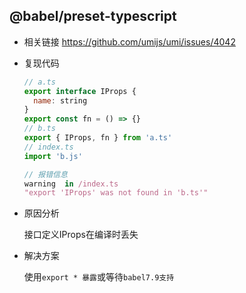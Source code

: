 ## @babel/preset-typescript
- 相关链接
  https://github.com/umijs/umi/issues/4042
- 复现代码
  ```js
  // a.ts
  export interface IProps {
    name: string
  }
  export const fn = () => {}
  // b.ts
  export { IProps, fn } from 'a.ts'
  // index.ts
  import 'b.js'

  // 报错信息
  warning  in /index.ts
  "export 'IProps' was not found in 'b.ts'"
  ```
- 原因分析

    接口定义IProps在编译时丢失
- 解决方案

    使用`export * 暴露`或等待`babel7.9支持`